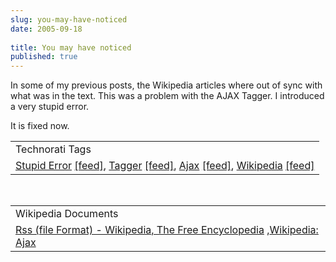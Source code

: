 ```yaml
---
slug: you-may-have-noticed
date: 2005-09-18
 
title: You may have noticed
published: true
---
```

In some of my previous posts, the Wikipedia articles where out of sync with what was in the text.  This was a problem with the AJAX Tagger.  I introduced a very stupid error. <p />It is fixed now.<p /><table class="TechnoratiHead TagHeader">
<tr><td>Technorati Tags</td></tr>
<tr class="Technorati"><td>
<a href="https://paul.kinlan.me/tags/Stupid%20Error" class="Tag" rel="tag">Stupid Error</a> <a href="http://feeds.technorati.com/feed/posts/tag/Stupid%20Error" class="Tag">[feed]</a>, <a href="https://paul.kinlan.me/tags/Tagger" class="Tag" rel="tag">Tagger</a> <a href="http://feeds.technorati.com/feed/posts/tag/Tagger" class="Tag">[feed]</a>, <a href="https://paul.kinlan.me/tags/Ajax" class="Tag" rel="tag">Ajax</a> <a href="http://feeds.technorati.com/feed/posts/tag/Ajax" class="Tag">[feed]</a>, <a href="https://paul.kinlan.me/tags/Wikipedia" class="Tag" rel="tag">Wikipedia</a> <a href="http://feeds.technorati.com/feed/posts/tag/Wikipedia" class="Tag">[feed]</a>
</td></tr>
</table><br /><table class="TechnoratiHead TagHeader">
<tr><td>Wikipedia Documents</td></tr>
<tr class="Technorati"><td>
<a href="http://en.wikipedia.org/wiki/RSS_(protocol)">Rss (file Format) - Wikipedia, The Free Encyclopedia</a> ,<a href="http://en.wikipedia.org/wiki/AJAX">Wikipedia: Ajax</a>
</td></tr>
</table><div class="blogger-post-footer"><img class="posterous_download_image" src="https://blogger.googleusercontent.com/tracker/8109338-112708430852397030?l=www.kinlan.co.uk%2Findex.html" height="1" alt="" width="1" /></div>

